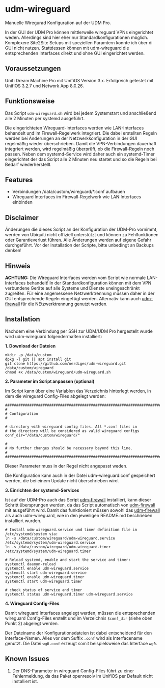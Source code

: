 # udm-wireguard
Manuelle Wiregurad Konfiguration auf der UDM Pro.

In der GUI der UDM Pro können mittlerweile wireguard VPNs eingerichtet weden. Allerdings sind hier eher nur Standardkonfigurationen möglich. Komplexere Site2Site Setups mit speziellen Paramtern konnte ich über di GUI nicht nutzen. Stattdessen können mit udm-wireguard die entsprechenden Interfaces direkt und ohne GUI eingerichtet werden.

## Voraussetzungen
Unifi Dream Machine Pro mit UnifiOS Version 3.x. Erfolgreich getestet mit UnifiOS 3.2.7 und Network App 8.0.26.

## Funktionsweise
Das Script `udm-wireguard.sh` wird bei jedem Systemstart und anschließend alle 2 Minuten per systemd ausgeführt. 

Die eingerichteten Wireguard-Interfaces werden wie LAN-Interfaces behandelt und im Firewall-Regelwerk integriert. Die dabei erstellten Regeln werden bei Änderungen an der Netzwerkkonfiguration in der GUI regelmäßig wieder überschrieben. Damit die VPN-Verbindungen dauerhaft integriert werden, wird regelmäßig überprüft, ob die Firewall-Regeln noch passen. Neben dem systemd-Service wird daher auch ein systemd-Timer eingerichtet der das Script alle 2 Minuten neu startet und so die Regeln bei Bedarf wiederherstellt.

## Features
- Verbindungen /data/custom/wireguard/*.conf aufbauen
- Wireguard Interfaces im Firewall-Regelwerk wie LAN Interfaces einbinden 

## Disclaimer
Änderungen die dieses Script an der Konfiguration der UDM-Pro vornimmt, werden von Ubiquiti nicht offiziell unterstützt und können zu Fehlfunktionen oder Garantieverlust führen. Alle Änderungen werden auf eigene Gefahr durchgeführt. Vor der Installation der Scripte, bitte unbedingt an Backups denken!

## Hinweis
**ACHTUNG:** Die Wireguard Interfaces werden vom Script wie normale LAN-Interfaces behandelt! In der Standardkonfiguration können mit dem VPN verbundene Geräte auf alle Systeme und Dienste uneingeschränkt zugreifen. Für eine angemessene Netzwerktrennung müssen daher in der GUI entsprechende Regeln eingefügt werden. Alternativ kann auch [udm-firewall](https://github.com/nerdiges/udm-firewall) für die NEtzwerktrennung genutzt werden.

## Installation
Nachdem eine Verbindung per SSH zur UDM/UDM Pro hergestellt wurde wird udm-wireguard folgendermaßen installiert:

**1. Download der Dateien**

```
mkdir -p /data/custom
dpkg -l git || apt install git
git clone https://github.com/nerdiges/udm-wireguard.git /data/custom/wireguard
chmod +x /data/custom/wireguard/udm-wireguard.sh
```

**2. Parameter im Script anpassen (optional)**

Im Script kann über eine Variablen das Verzeichnis hinterlegt werden, in dem die wireguard Config-Files abgelegt werden:

```
##############################################################################################
#
# Configuration
#

# directory with wireguard config files. All *.conf files in
# the directory will be considered as valid wireguard configs
conf_dir="/data/custom/wireguard/"

#
# No further changes should be necessary beyond this line.
#
######################################################################################
```

Dieser Parameter muss in der Regel nicht angepasst weden.

Die Konfiguration kann auch in der Datei udm-wireguard.conf gespeichert werden, die bei einem Update nicht überschrieben wird.

**3. Einrichten der systemd-Services**

Ist auf der UDM-Pro auch das Script [udm-firewall](https://github.com/nerdiges/udm-firewall) installiert, kann dieser Schritt übersprungen werden, da das Script automatisch von [udm-firewall](https://github.com/nerdiges/udm-firewall) mit ausgeführt wird. Damit das funktioniert müssen sowohl das [udm-firewall](https://github.com/nerdiges/udm-firewall) als auch udm-wireguard, wie in den jeweiligen README.md beschrieben installiert wurden. 

```
# Install udm-wireguard.service und timer definition file in /etc/systemd/system via:
ln -s /data/custom/wireguard/udm-wireguard.service /etc/systemd/system/udm-wireguard.service
ln -s /data/custom/wireguard/udm-wireguard.timer /etc/systemd/system/udm-wireguard.timer

# Reload systemd, enable and start the service and timer:
systemctl daemon-reload
systemctl enable udm-wireguard.service
systemctl start udm-wireguard.service
systemctl enable udm-wireguard.timer
systemctl start udm-wireguard.timer

# check status of service and timer
systemctl status udm-wireguard.timer udm-wireguard.service
```

**4. Wireguard Config-Files**

Damit wireguard Interfaces angelegt werden, müssen die entsprechenden wireguard Config-Files erstellt und im Verzeichnis `$conf_dir` (siehe oben Punkt 2) abgelegt werden.

Der Dateiname der Konfigurationsdateien ist dabei entscheidend für den Interface-Namen. Alles vor dem Suffix `.conf` wird als Interfacename genutzt. Die Datei `wg0.conf` erzeugt somit beispielsweise das Interface `wg0`.

## Known Issues
1. Der DNS-Parameter in wireguard Config-Files führt zu einer Fehlermeldung, da das Paket openresolv im UnifiOS per Default nicht installiert ist. 